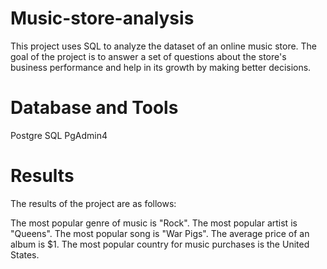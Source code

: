 # Music-store-analysis



This project uses SQL to analyze the dataset of an online music store. The goal of the project is to answer a set of questions about the store's business performance and help in its growth by making better decisions.


# Database and Tools
Postgre SQL
PgAdmin4


# Results
The results of the project are as follows:

The most popular genre of music is "Rock".
The most popular artist is "Queens".
The most popular song is "War Pigs".
The average price of an album is $1.
The most popular country for music purchases is the United States.
